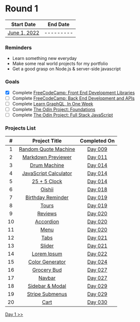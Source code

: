 # Round 1

|        Start Date         | End Date  |
| :-----------------------: | :-------: |
| [June 1, 2022](day001.md) | --------- |

### Reminders

- Learn something new everyday
- Make some real world projects for my portfolio
- Get a good grasp on Node.js & server-side javascript

### Goals

- [x] Complete [FreeCodeCamp: Front End Development Libraries](https://www.freecodecamp.org/learn/front-end-development-libraries/)
- [ ] Complete [FreeCodeCamp: Back End Development and APIs](https://www.freecodecamp.org/learn/back-end-development-and-apis/)
- [ ] Complete [Learn GraphQL, In One Week](https://oneweekgraphql.com)
- [ ] Complete [The Odin Project: Foundations](https://www.theodinproject.com/paths/foundations/courses/foundations)
- [ ] Complete [The Odin Project: Full Stack JavaScript](https://www.theodinproject.com/paths/full-stack-javascript)

### Projects List

|  #  |                              Project Title                              |     Completed On     |
| :-: | :---------------------------------------------------------------------: | :------------------: |
|  1  |  [Random Quote Machine](https://github.com/plskx/random-quote-machine)  | [Day 009](day009.md) |
|  2  |    [Markdown Previewer](https://github.com/plskx/markdown-previewer)    | [Day 011](day011.md) |
|  3  |          [Drum Machine](https://github.com/plskx/drum-machine)          | [Day 014](day014.md) |
|  4  | [JavaScript Calculator](https://github.com/plskx/javascript-calculator) | [Day 014](day014.md) |
|  5  |           [25 + 5 Clock](https://github.com/plskx/25-5-Clock)           | [Day 014](day014.md) |
|  6  |               [Oishii](https://github.com/plskz/oishii/)                | [Day 018](day018.md) |
|  7  |      [Birthday Reminder](https://github.com/plskz/react-projects)       | [Day 019](day019.md) |
|  8  |            [Tours](https://github.com/plskz/react-projects)             | [Day 019](day019.md) |
|  9  |           [Reviews](https://github.com/plskz/react-projects)            | [Day 020](day020.md) |
| 10  |          [Accordion](https://github.com/plskz/react-projects)           | [Day 020](day020.md) |
| 11  |             [Menu](https://github.com/plskz/react-projects)             | [Day 020](day020.md) |
| 12  |             [Tabs](https://github.com/plskz/react-projects)             | [Day 021](day021.md) |
| 13  |            [Slider](https://github.com/plskz/react-projects)            | [Day 021](day021.md) |
| 14  |         [Lorem Ipsum](https://github.com/plskz/react-projects)          | [Day 022](day022.md) |
| 15  |       [Color Generator](https://github.com/plskz/react-projects)        | [Day 024](day024.md) |
| 16  |         [Grocery Bud](https://github.com/plskz/react-projects)          | [Day 027](day027.md) |
| 17  |            [Navbar](https://github.com/plskz/react-projects)            | [Day 027](day027.md) |
| 18  |       [Sidebar & Modal](https://github.com/plskz/react-projects)        | [Day 029](day029.md) |
| 19  |       [Stripe Submenus](https://github.com/plskz/react-projects)        | [Day 029](day029.md) |
| 20  |             [Cart](https://github.com/plskz/react-projects)             | [Day 030](day030.md) |

[Day 1 >>](day001.md)
